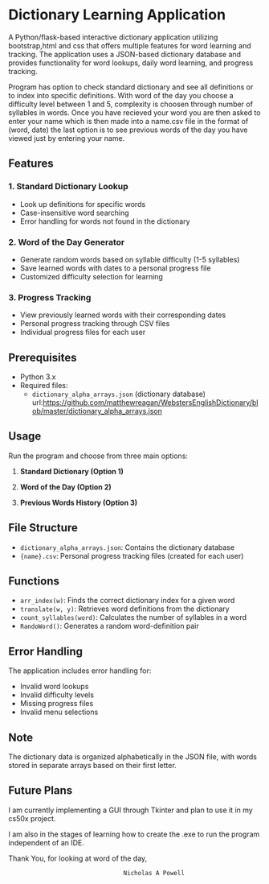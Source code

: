# Dictionary Learning Application

A Python/flask-based interactive dictionary application utilizing bootstrap,html and css that offers multiple features for word learning and tracking. The application uses a JSON-based dictionary database and provides functionality for word lookups, daily word learning, and progress tracking.

Program has option to check standard dictionary and see all definitions or to index into specific definitions.
With word of the day you choose a difficulty level between 1 and 5, complexity is choosen through number of syllables in words.
Once you have recieved your word you are then asked to enter your name which is then made into a name.csv file in the format of (word, date)
the last option is to see previous words of the day you have viewed just by entering your name.

## Features

### 1. Standard Dictionary Lookup
- Look up definitions for specific words
- Case-insensitive word searching
- Error handling for words not found in the dictionary

### 2. Word of the Day Generator
- Generate random words based on syllable difficulty (1-5 syllables)
- Save learned words with dates to a personal progress file
- Customized difficulty selection for learning

### 3. Progress Tracking
- View previously learned words with their corresponding dates
- Personal progress tracking through CSV files
- Individual progress files for each user

## Prerequisites

- Python 3.x
- Required files:
  - `dictionary_alpha_arrays.json` (dictionary database) 
  url:https://github.com/matthewreagan/WebstersEnglishDictionary/blob/master/dictionary_alpha_arrays.json

## Usage

Run the program and choose from three main options:

1. **Standard Dictionary (Option 1)**

2. **Word of the Day (Option 2)**

3. **Previous Words History (Option 3)**

## File Structure

- `dictionary_alpha_arrays.json`: Contains the dictionary database
- `{name}.csv`: Personal progress tracking files (created for each user)

## Functions

- `arr_index(w)`: Finds the correct dictionary index for a given word
- `translate(w, y)`: Retrieves word definitions from the dictionary
- `count_syllables(word)`: Calculates the number of syllables in a word
- `RandoWord()`: Generates a random word-definition pair

## Error Handling

The application includes error handling for:
- Invalid word lookups
- Invalid difficulty levels
- Missing progress files
- Invalid menu selections

## Note

The dictionary data is organized alphabetically in the JSON file, with words stored in separate arrays based on their first letter.

## Future Plans

I am currently implementing a GUI through Tkinter and plan to use it in my cs50x project.

I am also in the stages of learning how to create the .exe to run the program independent of an IDE.


Thank You, for looking at word of the day,

                                    Nicholas A Powell